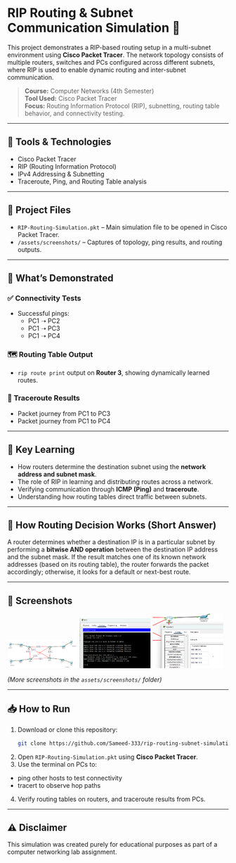 # RIP Routing & Subnet Communication Simulation 🚀

This project demonstrates a RIP-based routing setup in a multi-subnet environment using **Cisco Packet Tracer**. The network topology consists of multiple routers, switches and PCs configured across different subnets, where RIP is used to enable dynamic routing and inter-subnet communication.

> **Course:** Computer Networks (4th Semester)  
> **Tool Used:** Cisco Packet Tracer  
> **Focus:** Routing Information Protocol (RIP), subnetting, routing table behavior, and connectivity testing.

---

## 🔧 Tools & Technologies
- Cisco Packet Tracer
- RIP (Routing Information Protocol)
- IPv4 Addressing & Subnetting
- Traceroute, Ping, and Routing Table analysis

---

## 📂 Project Files
- `RIP-Routing-Simulation.pkt` – Main simulation file to be opened in Cisco Packet Tracer.
- `/assets/screenshots/` – Captures of topology, ping results, and routing outputs.

---

## 🧪 What’s Demonstrated

### ✅ Connectivity Tests
- Successful pings:
  - PC1 ➝ PC2
  - PC1 ➝ PC3
  - PC1 ➝ PC4

### 🗺️ Routing Table Output
- `rip route print` output on **Router 3**, showing dynamically learned routes.

### 🔎 Traceroute Results
- Packet journey from PC1 to PC3
- Packet journey from PC1 to PC4

---

## 📘 Key Learning
- How routers determine the destination subnet using the **network address and subnet mask**.
- The role of RIP in learning and distributing routes across a network.
- Verifying communication through **ICMP (Ping)** and **traceroute**.
- Understanding how routing tables direct traffic between subnets.

---

## 🧠 How Routing Decision Works (Short Answer)
A router determines whether a destination IP is in a particular subnet by performing a **bitwise AND operation** between the destination IP address and the subnet mask. If the result matches one of its known network addresses (based on its routing table), the router forwards the packet accordingly; otherwise, it looks for a default or next-best route.

---

## 📸 Screenshots
<p float="left">
  <img src="assets/screenshots/topology.png" width="32%" />
  <img src="assets/screenshots/ping-PC1-PC2.png" width="32%" />
  <img src="assets/screenshots/rip-route-router3.png" width="32%" />
</p>

*(More screenshots in the `assets/screenshots/` folder)*

---

## 📥 How to Run
1. Download or clone this repository:
   ```bash
   git clone https://github.com/Sameed-333/rip-routing-subnet-simulation.git
2. Open `RIP-Routing-Simulation.pkt` using **Cisco Packet Tracer**.
3. Use the terminal on PCs to:
  - ping other hosts to test connectivity
  - tracert to observe hop paths
4. Verify routing tables on routers, and traceroute results from PCs.

---

## ⚠️ Disclaimer
This simulation was created purely for educational purposes as part of a computer networking lab assignment.
